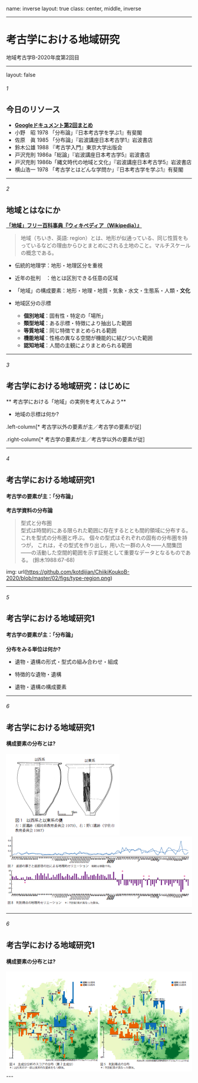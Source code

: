name: inverse
layout: true
class: center, middle, inverse

---
# 考古学における地域研究 
地域考古学B-2020年度第2回目

---
layout: false
###### 1
## 今日のリソース

* **[Googleドキュメント第2回まとめ](https://drive.google.com/open?id=1_qMFArEWT_RzzitbF6cAIs4niIEuXPSqXt0bk1cPApI)**    
* 小野　昭 1978 「分布論」『日本考古学を学ぶ1』有斐閣    
* 佐原　眞 1985 「分布論」『岩波講座日本考古学1』岩波書店    
* 鈴木公雄 1988 『考古学入門』東京大学出版会    
* 戸沢充則 1986a「総論」『岩波講座日本考古学5』岩波書店    
* 戸沢充則 1986b「縄文時代の地域と文化」『岩波講座日本考古学5』岩波書店    
* 横山浩一 1978 「考古学とはどんな学問か」『日本考古学を学ぶ1』有斐閣    

---
###### 2
## 地域とはなにか

**[「地域」フリー百科事典『ウィキペディア（Wikipedia）』](https://ja.wikipedia.org/wiki/%E5%9C%B0%E5%9F%9F)**    
> 地域（ちいき、英語: region）とは、地形が似通っている、同じ性質をもっているなどの理由からひとまとめにされる土地のこと。マルチスケールの概念である。
* 伝統的地理学：地形・地理区分を重視    
* 近年の批判　：他とは区別できる任意の区域    

* 「地域」の構成要素：地形・地理・地質・気象・水文・生態系・人類・**文化**    
* 地域区分の示標    
    
    - **個別地域**：固有性・特定の「場所」
    - **類型地域**：ある示標・特徴により抽出した範囲    
    - **等質地域**：同じ特徴でまとめられる範囲
    - **機能地域**：性格の異なる空間が機能的に結びついた範囲    
    - **認知地域**：人間の主観によりまとめられる範囲    

---
###### 3
## 考古学における地域研究：はじめに    

** 考古学における「地域」の実例を考えてみよう**

* 地域の示標は何か?    

.left-column[* 考古学以外の要素が主／考古学の要素が従]
    
.right-column[* 考古学の要素が主／考古学以外の要素が従]
    
---
###### 4
## 考古学における地域研究1
#### 考古学の要素が主：「分布論」    

**考古学資料の分布論**    
>型式と分布圏    
>型式は時間的にある限られた範囲に存在するととも間的領域に分布する。これを型式の分布圏と呼ぶ。 個々の型式はそれぞれの固有の分布圏を持つが， これは，その型式を作り出し，用いた一群の人々――人間集団――の活動した空間的範囲を示す証拠として重要なデータとなるものである。 (鈴木1988:67-68) 

img: url(https://github.com/kotdijian/ChiikiKoukoB-2020/blob/master/02/figs/type-region.png)  

---
###### 5
## 考古学における地域研究1
#### 考古学の要素が主：「分布論」    

**分布をみる単位は何か?**    

* 遺物・遺構の形式・型式の組み合わせ・組成

* 特徴的な遺物・遺構

* 遺物・遺構の構成要素

---
###### 6
## 考古学における地域研究1
#### 構成要素の分布とは?    
<img src="https://github.com/kotdijian/ChiikiKoukoB-2020/blob/master/02/figs/Tarora2019fig1.png">   
<img src="https://github.com/kotdijian/ChiikiKoukoB-2020/blob/master/02/figs/Tarora2019figs7-8.png">    

---
###### 6
## 考古学における地域研究1
#### 構成要素の分布とは?    
<img src="https://github.com/kotdijian/ChiikiKoukoB-2020/blob/master/02/figs/Tarora2019figs4-5.png">    
---
